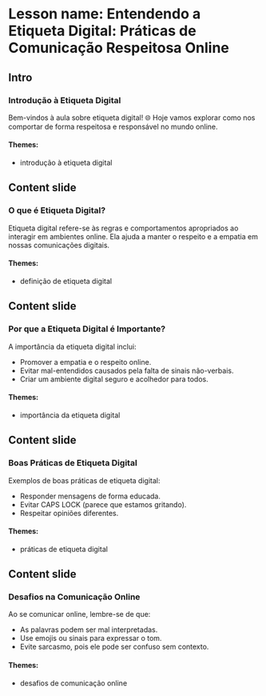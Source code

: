 # Lesson name: Entendendo a Etiqueta Digital: Práticas de Comunicação Respeitosa Online

## Intro

### Introdução à Etiqueta Digital

Bem-vindos à aula sobre etiqueta digital! 🌐 Hoje vamos explorar como nos comportar de forma respeitosa e responsável no mundo online.

#### **Themes:**
- introdução à etiqueta digital

## Content slide

### O que é Etiqueta Digital?

Etiqueta digital refere-se às regras e comportamentos apropriados ao interagir em ambientes online. Ela ajuda a manter o respeito e a empatia em nossas comunicações digitais.

#### **Themes:**
- definição de etiqueta digital

## Content slide

### Por que a Etiqueta Digital é Importante?

A importância da etiqueta digital inclui:
- Promover a empatia e o respeito online.
- Evitar mal-entendidos causados pela falta de sinais não-verbais.
- Criar um ambiente digital seguro e acolhedor para todos.

#### **Themes:**
- importância da etiqueta digital

## Content slide

### Boas Práticas de Etiqueta Digital

Exemplos de boas práticas de etiqueta digital:
- Responder mensagens de forma educada.
- Evitar CAPS LOCK (parece que estamos gritando).
- Respeitar opiniões diferentes.

#### **Themes:**
- práticas de etiqueta digital

## Content slide

### Desafios na Comunicação Online

Ao se comunicar online, lembre-se de que:
- As palavras podem ser mal interpretadas.
- Use emojis ou sinais para expressar o tom.
- Evite sarcasmo, pois ele pode ser confuso sem contexto.

#### **Themes:**
- desafios de comunicação online
